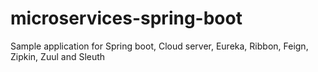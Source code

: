 # microservices-spring-boot

Sample application for Spring boot, Cloud server, Eureka, Ribbon, Feign, Zipkin, Zuul and Sleuth
